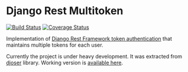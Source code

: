 # Django Rest Multitoken

[![Build Status](https://travis-ci.org/sunscrapers/django-rest-multitoken.svg?branch=master)](https://travis-ci.org/sunscrapers/django-rest-multitoken)
[![Coverage Status](https://coveralls.io/repos/sunscrapers/django-rest-multitoken/badge.png?branch=master)](https://coveralls.io/r/sunscrapers/django-rest-multitoken?branch=master)

Implementation of [Django Rest Framework token authentication](http://www.django-rest-framework.org/api-guide/authentication/#tokenauthentication) that maintains multiple tokens for each user.

Currently the project is under heavy development. It was extracted from [djoser](https://github.com/sunscrapers/djoser) library. Working version is [available here](https://github.com/sunscrapers/djoser/tree/custom-auth-token).

